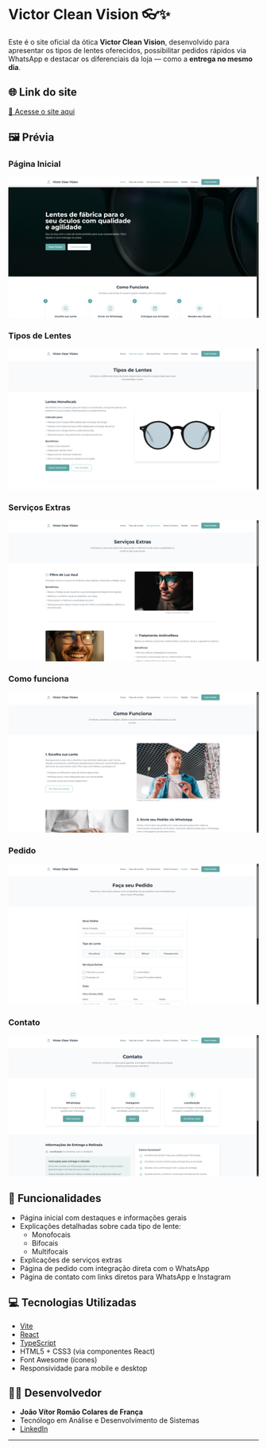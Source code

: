 # Victor Clean Vision 👓✨

Este é o site oficial da ótica **Victor Clean Vision**, desenvolvido para apresentar os tipos de lentes oferecidos, possibilitar pedidos rápidos via WhatsApp e destacar os diferenciais da loja — como a **entrega no mesmo dia**.

## 🌐 Link do site
[🔗 Acesse o site aqui](/)  

## 🖼️ Prévia

### Página Inicial
![Página Inicial](/public/lovable-uploads/pagina_inicial.png)

### Tipos de Lentes
![Tipos de Lentes](/public/lovable-uploads/tipos_de_lentes.png)

### Serviços Extras
![Serviços Extras](/public/lovable-uploads/servicos_extras.png)

### Como funciona
![Como funciona](/public/lovable-uploads/como_funciona.png)

### Pedido
![Pedido](/public/lovable-uploads/pedido.png)

### Contato
![Contato](/public/lovable-uploads/contato.png)

## 🔗 Funcionalidades
- Página inicial com destaques e informações gerais
- Explicações detalhadas sobre cada tipo de lente:
  - Monofocais
  - Bifocais
  - Multifocais
- Explicações de serviços extras
- Página de pedido com integração direta com o WhatsApp
- Página de contato com links diretos para WhatsApp e Instagram

## 💻 Tecnologias Utilizadas
- [Vite](https://vitejs.dev/)
- [React](https://react.dev/)
- [TypeScript](https://www.typescriptlang.org/)
- HTML5 + CSS3 (via componentes React)
- Font Awesome (ícones)
- Responsividade para mobile e desktop

## 🧑‍💻 Desenvolvedor
- **João Vítor Romão Colares de França**
- Tecnólogo em Análise e Desenvolvimento de Sistemas
- [LinkedIn](https://www.linkedin.com/in/joão-vítor-romão-colares-de-frança-100257264/)

---
